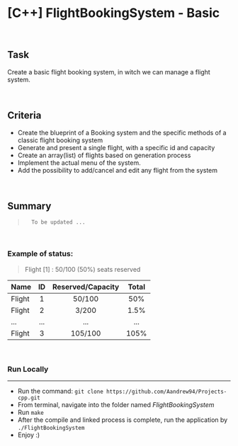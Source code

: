 # [C++] FlightBookingSystem  - Basic
<br>

## Task

Create a basic flight booking system, in witch we can manage a flight system.


<br>


## Criteria
*   Create the blueprint of a Booking system and the specific methods of a classic flight booking system
*   Generate and present a single flight, with a specific id and capacity 
*   Create an array(list) of flights based on generation process
*   Implement the actual menu of the system. 
*   Add the possibility to add/cancel and edit any flight from the system 


<br>


## Summary 

>       To be updated ...


<br>


### Example of status: 
>Flight [1] : 50/100 (50%) seats reserved

|Name   | ID |  Reserved/Capacity  | Total |
|:------|:--:|:-------------------:|:-----:|
|Flight | 1  |       50/100        |  50%  |
|Flight | 2  |       3/200         |  1.5% |
|...    |... |        ...          |  ...  |
|Flight | 3  |      105/100        |  105% |

      
<br>

### Run Locally
---
* Run the command: `git clone https://github.com/Aandrew94/Projects-cpp.git`
* From terminal, navigate into the folder named <i>FlightBookingSystem</i>
* Run `make` 
* After the compile and linked process is complete, run the application by `./FlightBookingSystem`
* Enjoy :)
